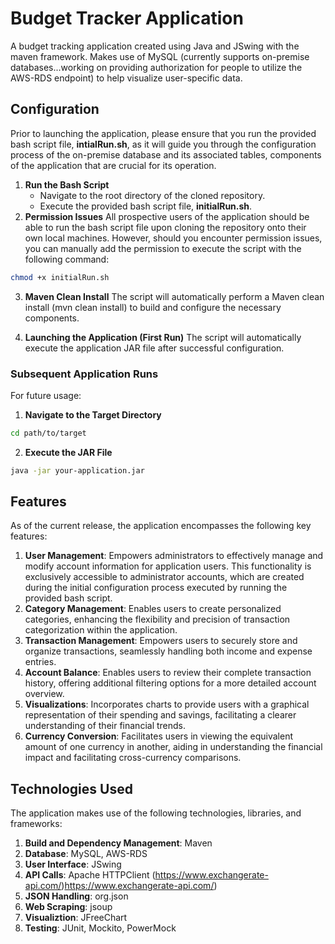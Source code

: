 # Budget Tracker Application
A budget tracking application created using Java and JSwing with the maven framework.
Makes use of MySQL (currently supports on-premise databases...working on providing authorization for people to utilize the AWS-RDS endpoint)
to help visualize user-specific data.

## Configuration
Prior to launching the application, please ensure that you run the provided bash script file, **intialRun.sh**, as it will guide you through the configuration process
of the on-premise database and its associated tables, components of the application that are crucial for its operation.
1. **Run the Bash Script**
   - Navigate to the root directory of the cloned repository.
   - Execute the provided bash script file, **initialRun.sh**.
2. **Permission Issues**
All prospective users of the application should be able to run the bash script file upon cloning the repository onto their own local machines.
However, should you encounter permission issues, you can manually add the permission to execute the script with the following command:
```bash
chmod +x initialRun.sh
```
3. **Maven Clean Install**
The script will automatically perform a Maven clean install (mvn clean install) to build and configure the necessary components.

4. **Launching the Application (First Run)**
The script will automatically execute the application JAR file after successful configuration.

### Subsequent Application Runs  
   For future usage:
 1. **Navigate to the Target Directory**
   ```bash
   cd path/to/target
   ```
2. **Execute the JAR File**
  ```bash
  java -jar your-application.jar
  ```

## Features
As of the current release, the application encompasses the following key features:
1. **User Management**: Empowers administrators to effectively manage and modify account information for application users. This functionality is exclusively accessible to administrator accounts, which are created during the initial configuration process executed by running the provided bash script.
2. **Category Management**: Enables users to create personalized categories, enhancing the flexibility and precision of transaction categorization within the application.
3. **Transaction Management**: Empowers users to securely store and organize transactions, seamlessly handling both income and expense entries.
4. **Account Balance**: Enables users to review their complete transaction history, offering additional filtering options for a more detailed account overview.
5. **Visualizations**: Incorporates charts to provide users with a graphical representation of their spending and savings, facilitating a clearer understanding of their financial trends.
6. **Currency Conversion**: Facilitates users in viewing the equivalent amount of one currency in another, aiding in understanding the financial impact and facilitating cross-currency comparisons.

## Technologies Used
The application makes use of the following technologies, libraries, and frameworks:
1. **Build and Dependency Management**: Maven
2. **Database**: MySQL, AWS-RDS
3. **User Interface**: JSwing
4. **API Calls**: Apache HTTPClient (https://www.exchangerate-api.com/)https://www.exchangerate-api.com/)
5. **JSON Handling**: org.json
6. **Web Scraping**: jsoup
7. **Visualiztion**: JFreeChart
8. **Testing**: JUnit, Mockito, PowerMock
   
